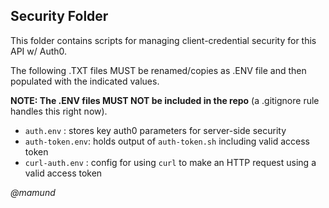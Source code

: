 ## Security Folder

This folder contains scripts for managing client-credential security for this API w/ Auth0.

The following .TXT files MUST be renamed/copies as .ENV file and then populated with the indicated values. 

**NOTE: The .ENV files MUST NOT be included in the repo** (a .gitignore rule handles this right now).

* `auth.env` : stores key auth0 parameters for server-side security
* `auth-token.env`: holds output of `auth-token.sh` including valid access token
* `curl-auth.env` : config for using `curl` to make an HTTP request using a valid access token

_@mamund_
